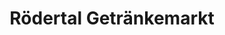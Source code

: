 ---
title: "Rödertal Getränkemarkt"
url: /neukirch-lausitz/roedertal-getraenkemarkt/
shop: Getränke
---